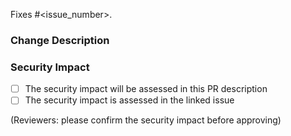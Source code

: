 Fixes #<issue_number>.

### Change Description

<!-- What is the purpose of this change? What should reviewers know? -->

### Security Impact

<!-- Please select one of the following -->

- [ ] The security impact will be assessed in this PR description
- [ ] The security impact is assessed in the linked issue

(Reviewers: please confirm the security impact before approving)

<!-- If the security impact is to be assessed in the PR:
#### Security Assessment

- [ ] This change has a high security impact
  - [ ] The impact has been assessed and approved by appsec
- [ ] This change has a medium security impact
- [ ] This change has a low security impact
- [ ] This change has no security impact

Please describe the security impact and necessary mitigations here.
For none/low impact: a quick one/two sentence justification of the low rating is sufficient.
For medium/high impact: please provide a detailed description of the impact and the mitigations in place.
-->
